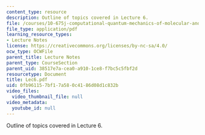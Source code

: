 ```yaml
---
content_type: resource
description: Outline of topics covered in Lecture 6.
file: /courses/10-675j-computational-quantum-mechanics-of-molecular-and-extended-systems-fall-2004/0fb961157bf17a580c4186d08d1c832b_Lec6.pdf
file_type: application/pdf
learning_resource_types:
- Lecture Notes
license: https://creativecommons.org/licenses/by-nc-sa/4.0/
ocw_type: OCWFile
parent_title: Lecture Notes
parent_type: CourseSection
parent_uid: 38517e7a-cea0-a910-1ce8-f7bc5c5fbf2d
resourcetype: Document
title: Lec6.pdf
uid: 0fb96115-7bf1-7a58-0c41-86d08d1c832b
video_files:
  video_thumbnail_file: null
video_metadata:
  youtube_id: null
---
```

Outline of topics covered in Lecture 6.